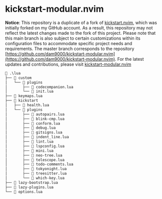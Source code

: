 # kickstart-modular.nvim

**Notice**: This repository is a duplicate of a fork of [kickstart.nvim](https://github.com/nvim-lua/kickstart.nvim),
which was initially forked on my GitHub account.
As a result, this repository may not reflect the latest changes made to the fork of this project.
Please note that this main branch is also subject to certain customizations within its configuration files to accommodate specific project needs and requirements.
The master branch corresponds to the repository [https://github.com/dam9000/kickstart-modular.nvim](https://github.com/dam9000/kickstart-modular.nvim).
For the latest updates and contributions, please visit [kickstart-modular.nvim](https://github.com/dam9000/kickstart-modular.nvim)

```markdown
📂 .\lua
├── 📂 custom
│   └── 📂 plugins
│       ├── 📄 codecompanion.lua
│       └── 📄 init.lua
├── 📄 keymaps.lua
├── 📂 kickstart
│   ├── 📄 health.lua
│   └── 📂 plugins
│       ├── 📄 autopairs.lua
│       ├── 📄 blink-cmp.lua
│       ├── 📄 conform.lua
│       ├── 📄 debug.lua
│       ├── 📄 gitsigns.lua
│       ├── 📄 indent_line.lua
│       ├── 📄 lint.lua
│       ├── 📄 lspconfig.lua
│       ├── 📄 mini.lua
│       ├── 📄 neo-tree.lua
│       ├── 📄 telescope.lua
│       ├── 📄 todo-comments.lua
│       ├── 📄 tokyonight.lua
│       ├── 📄 treesitter.lua
│       └── 📄 which-key.lua
├── 📄 lazy-bootstrap.lua
├── 📄 lazy-plugins.lua
└── 📄 options.lua
```
